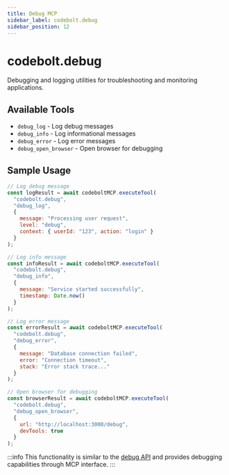 ```yaml
---
title: Debug MCP
sidebar_label: codebolt.debug
sidebar_position: 12
---
```


# codebolt.debug

Debugging and logging utilities for troubleshooting and monitoring applications.

## Available Tools

- `debug_log` - Log debug messages
- `debug_info` - Log informational messages
- `debug_error` - Log error messages
- `debug_open_browser` - Open browser for debugging

## Sample Usage

```javascript
// Log debug message
const logResult = await codeboltMCP.executeTool(
  "codebolt.debug",
  "debug_log",
  { 
    message: "Processing user request",
    level: "debug",
    context: { userId: "123", action: "login" }
  }
);

// Log info message
const infoResult = await codeboltMCP.executeTool(
  "codebolt.debug",
  "debug_info",
  { 
    message: "Service started successfully",
    timestamp: Date.now()
  }
);

// Log error message
const errorResult = await codeboltMCP.executeTool(
  "codebolt.debug",
  "debug_error",
  { 
    message: "Database connection failed",
    error: "Connection timeout",
    stack: "Error stack trace..."
  }
);

// Open browser for debugging
const browserResult = await codeboltMCP.executeTool(
  "codebolt.debug",
  "debug_open_browser",
  { 
    url: "http://localhost:3000/debug",
    devTools: true
  }
);
```

:::info
This functionality is similar to the [debug API](/docs/api/apiaccess/debug) and provides debugging capabilities through MCP interface.
::: 
